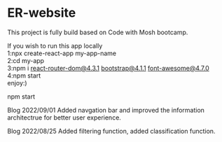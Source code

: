 # ER-website
This project is fully build based on Code with Mosh bootcamp.

If you wish to run this app locally<br>
1:npx create-react-app my-app-name<br>
2:cd my-app<br>
3:npm i react-router-dom@4.3.1 bootstrap@4.1.1 font-awesome@4.7.0<br>
4:npm start<br>
enjoy:)<br>

npm start

Blog 2022/09/01
Added navgation bar and improved the information architectrue for better user experience.

Blog 2022/08/25
Added filtering function, added classification function.
